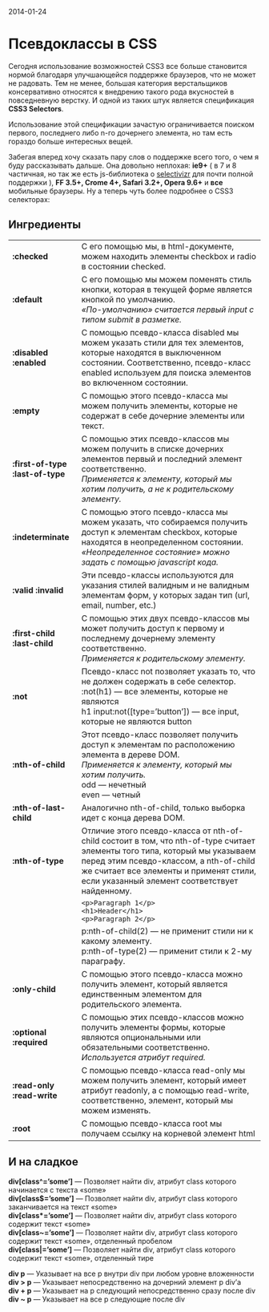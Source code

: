 <time>2014-01-24</time>
# Псевдоклассы в CSS

Сегодня использование возможностей CSS3 все больше становится нормой благодаря улучшающейся поддержке браузеров, что не может не радовать. Тем не менее, большая категория верстальщиков консервативно относятся к внедрению такого рода вкусностей в повседневную верстку. И одной из таких штук является спецификация **CSS3 Selectors**.

Использование этой спецификации зачастую ограничивается поиском первого, последнего либо n-го дочернего элемента, но там есть гораздо больше интересных вещей.

Забегая вперед хочу сказать пару слов о поддержке всего того, о чем я буду рассказывать дальше. Она довольно неплохая: **ie9+** ( в 7 и 8 частичная, но так же есть js-библиотека о [selectivizr](http://selectivizr.com/) для почти полной поддержки ), **FF 3.5+, Crome 4+, Safari 3.2+, Opera 9.6+** и **все** мобильные браузеры. Ну а теперь чуть более подробнее о CSS3 селекторах:

## Ингредиенты

| | |
|-|-|
| **:checked** | С его помощью мы, в html-документе, можем находить элементы checkbox и radio в состоянии checked. |
| **:default** | С его помощью мы можем поменять стиль кнопки, которая в текущей форме является кнопкой по умолчанию. <br> *«По-умолчанию» считается первый input с типом submit в разметке.* |
| **:disabled** **:enabled** | С помощью псевдо-класса disabled мы можем указать стили для тех элементов, которые находятся в выключенном состоянии. Соответственно, псевдо-класс enabled используем для поиска элементов во включенном состоянии. |
| **:empty**  | С помощью этого псевдо-класса мы можем получить элементы, которые не содержат в себе дочерние элементы или текст. |
| **:first-of-type** **:last-of-type** | С помощью этих псевдо-классов мы можем получить в списке дочерних элементов первый и последний элемент соответственно. <br> *Применяется к элементу, который мы хотим получить, а не к родительскому элементу.* |
| **:indeterminate** | С помощью этого псевдо-класса мы можем указать, что собираемся получить доступ к элементам checkbox, которые находятся в неопределенном состоянии. <br> *«Неопределенное состояние» можно задать с помощью javascript кода.* |
| **:valid** **:invalid** | Эти псевдо-классы используются для указания стилей валидным и не валидным элементам форм, у которых задан тип (url, email, number, etc.) |
| **:first-child** **:last-child** | С помощью этих двух псевдо-классов мы может получить доступ к первому и последнему дочернему элементу соответственно. <br> *Применяется к родительскому элементу.* |
| **:not** | Псевдо-класс not позволяет указать то, что не должен содержать в себе селектор. <br>:not(h1) — все элементы, которые не являются <br> h1 input:not([type=’button’]) — все input, которые не являются button |
| **:nth-of-child** | Этот псевдо-класс позволяет получить доступ к элементам по расположению элемента в деревe DOM. <br> *Применяется к элементу, который мы хотим получить.* <br> odd — нечетный <br> even — четный |
| **:nth-of-last-child** | Аналогично nth-of-child, только выборка идет с конца дерева DOM. |
| **:nth-of-type** | Отличие этого псевдо-класса от nth-of-child состоит в том, что nth-of-type считает элементы того типа, который мы указываем перед этим псевдо-классом, а nth-of-child же считает все элементы и применят стили, если указанный элемент соответствует найденному. <br>
| | `<p>Paragraph 1</p>` <br> `<h1>Header</h1>` <br> `<p>Paragraph 2</p>` |
| | p:nth-of-child(2) — не применит стили ни к какому элементу. <br> p:nth-of-type(2) — применит стили к 2-му параграфу. |
| **:only-child** | С помощью этого псевдо-класса можно получить элемент, который является единственным элементом для родительского элемента. |
| **:optional** **:required** | С помощью этих псевдо-классов можно получить элементы формы, которые являются опциональными или обязательными соответственно. <br> *Используется атрибут required.* |
| **:read-only** **:read-write** | С помощью псевдо-класса read-only мы можем получить элемент, который имеет атрибут readonly, а с помощью read-write, соответственно, элемент, который мы можем изменять. |
| **:root** | С помощью псевдо-класса root мы получаем ссылку на корневой элемент html |

## И на сладкое

**div[class^=’some’]** — Позволяет найти div, атрибут class которого начинается с текста «some»  
**div[class$=’some’]** — Позволяет найти div, атрибут class которого заканчивается на текст «some»  
**div[class\*=’some’]** — Позволяет найти div, атрибут class которого содержит текст «some»  
**div[class~=’some’]** — Позволяет найти div, атрибут class которого содержит текст «some», отделенный пробелом  
**div[class|=’some’]** — Позволяет найти div, атрибут class которого содержит текст «some», отделенный тире

**div p** — Указывает на все p внутри div при любом уровне вложенности  
**div > p** — Указывает непосредственно на дочерний элемент p div’а  
**div + p** — Указывает на p следующий непосредственно сразу после div  
**div ~ p** — Указывает на все p следующие после div
